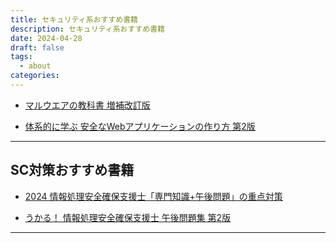 ```yaml
---
title: セキュリティ系おすすめ書籍
description: セキュリティ系おすすめ書籍
date: 2024-04-28
draft: false
tags:
  - about
categories:
---
```



- [マルウエアの教科書 増補改訂版](https://bookplus.nikkei.com/atcl/catalog/23/08/02/00939/)

- [体系的に学ぶ 安全なWebアプリケーションの作り方 第2版](https://www.sbcr.jp/product/4797393163/)


---

## SC対策おすすめ書籍


- [2024 情報処理安全確保支援士「専門知識+午後問題」の重点対策](https://www.itec.co.jp/store/products/detail.php?product_id=3855)

- [うかる！ 情報処理安全確保支援士 午後問題集 第2版 ](https://bookplus.nikkei.com/atcl/catalog/23/05/11/00810/)


---